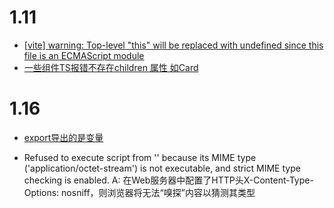 
# 1.11

- [[vite] warning: Top-level "this" will be replaced with undefined since this file is an ECMAScript module](https://github.com/vitejs/vite/discussions/8640)
- [一些组件TS报错不存在children 属性 如Card](https://github.com/ant-design/ant-design-mobile/issues/5082)

# 1.16

- [export导出的是变量](https://juejin.cn/post/6850037281110589454)

- Refused to execute script from '' because its MIME type ('application/octet-stream') is not executable, and strict MIME type checking is enabled.
A: 在Web服务器中配置了HTTP头X-Content-Type-Options: nosniff，则浏览器将无法“嗅探”内容以猜测其类型
